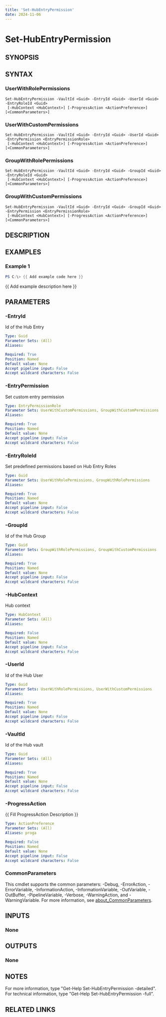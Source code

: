 ```yaml
---
title: 'Set-HubEntryPermission'
date: 2024-11-06
---
```



# Set-HubEntryPermission

## SYNOPSIS

## SYNTAX

### UserWithRolePermissions
```
Set-HubEntryPermission -VaultId <Guid> -EntryId <Guid> -UserId <Guid> -EntryRoleId <Guid>
 [-HubContext <HubContext>] [-ProgressAction <ActionPreference>] [<CommonParameters>]
```

### UserWithCustomPermissions
```
Set-HubEntryPermission -VaultId <Guid> -EntryId <Guid> -UserId <Guid> -EntryPermission <EntryPermissionRole>
 [-HubContext <HubContext>] [-ProgressAction <ActionPreference>] [<CommonParameters>]
```

### GroupWithRolePermissions
```
Set-HubEntryPermission -VaultId <Guid> -EntryId <Guid> -GroupId <Guid> -EntryRoleId <Guid>
 [-HubContext <HubContext>] [-ProgressAction <ActionPreference>] [<CommonParameters>]
```

### GroupWithCustomPermissions
```
Set-HubEntryPermission -VaultId <Guid> -EntryId <Guid> -GroupId <Guid> -EntryPermission <EntryPermissionRole>
 [-HubContext <HubContext>] [-ProgressAction <ActionPreference>] [<CommonParameters>]
```

## DESCRIPTION
## EXAMPLES

### Example 1
```powershell
PS C:\> {{ Add example code here }}
```

{{ Add example description here }}

## PARAMETERS

### -EntryId
Id of the Hub Entry

```yaml
Type: Guid
Parameter Sets: (All)
Aliases:

Required: True
Position: Named
Default value: None
Accept pipeline input: False
Accept wildcard characters: False
```

### -EntryPermission
Set custom entry permission

```yaml
Type: EntryPermissionRole
Parameter Sets: UserWithCustomPermissions, GroupWithCustomPermissions
Aliases:

Required: True
Position: Named
Default value: None
Accept pipeline input: False
Accept wildcard characters: False
```

### -EntryRoleId
Set predefined permissions based on Hub Entry Roles

```yaml
Type: Guid
Parameter Sets: UserWithRolePermissions, GroupWithRolePermissions
Aliases:

Required: True
Position: Named
Default value: None
Accept pipeline input: False
Accept wildcard characters: False
```

### -GroupId
Id of the Hub Group

```yaml
Type: Guid
Parameter Sets: GroupWithRolePermissions, GroupWithCustomPermissions
Aliases:

Required: True
Position: Named
Default value: None
Accept pipeline input: False
Accept wildcard characters: False
```

### -HubContext
Hub context

```yaml
Type: HubContext
Parameter Sets: (All)
Aliases:

Required: False
Position: Named
Default value: None
Accept pipeline input: False
Accept wildcard characters: False
```

### -UserId
Id of the Hub User

```yaml
Type: Guid
Parameter Sets: UserWithRolePermissions, UserWithCustomPermissions
Aliases:

Required: True
Position: Named
Default value: None
Accept pipeline input: False
Accept wildcard characters: False
```

### -VaultId
Id of the Hub vault

```yaml
Type: Guid
Parameter Sets: (All)
Aliases:

Required: True
Position: Named
Default value: None
Accept pipeline input: False
Accept wildcard characters: False
```

### -ProgressAction
{{ Fill ProgressAction Description }}

```yaml
Type: ActionPreference
Parameter Sets: (All)
Aliases: proga

Required: False
Position: Named
Default value: None
Accept pipeline input: False
Accept wildcard characters: False
```

### CommonParameters
This cmdlet supports the common parameters: -Debug, -ErrorAction, -ErrorVariable, -InformationAction, -InformationVariable, -OutVariable, -OutBuffer, -PipelineVariable, -Verbose, -WarningAction, and -WarningVariable. For more information, see [about_CommonParameters](http://go.microsoft.com/fwlink/?LinkID=113216).

## INPUTS

### None
## OUTPUTS

### None
## NOTES
For more information, type "Get-Help Set-HubEntryPermission -detailed".
For technical information, type "Get-Help Set-HubEntryPermission -full".

## RELATED LINKS
